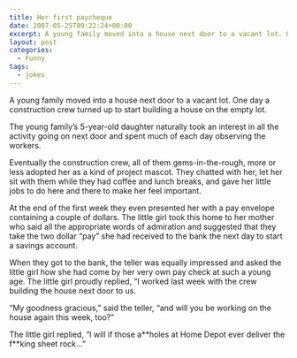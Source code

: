 ```yaml
---
title: Her first paycheque
date: 2007-05-25T09:22:24+00:00
excerpt: A young family moved into a house next door to a vacant lot. One day a construction crew turned up to start building a house on the empty lot.
layout: post
categories:
  - Funny
tags:
  - jokes
---
```

A young family moved into a house next door to a vacant lot. One day a construction crew turned up to start building a house on the empty lot.

The young family&#8217;s 5-year-old daughter naturally took an interest in all the activity going on next door and spent much of each day observing the workers.

Eventually the construction crew, all of them gems-in-the-rough, more or less adopted her as a kind of project mascot. They chatted with her, let her sit with them while they had coffee and lunch breaks, and gave her little jobs to do here and there to make her feel important.

At the end of the first week they even presented her with a pay envelope containing a couple of dollars. The little girl took this home to her mother who said all the appropriate words of admiration and suggested that they take the two dollar &#8220;pay&#8221; she had received to the bank the next day to start a savings account.

When they got to the bank, the teller was equally impressed and asked the little girl how she had come by her very own pay check at such a young age. The little girl proudly replied, &#8220;I worked last week with the crew building the house next door to us.

&#8220;My goodness gracious,&#8221; said the teller, &#8220;and will you be working on the house again this week, too?&#8221;

The little girl replied, &#8220;I will if those a\*\*holes at Home Depot ever deliver the f\*\*king sheet rock&#8230;&#8221;